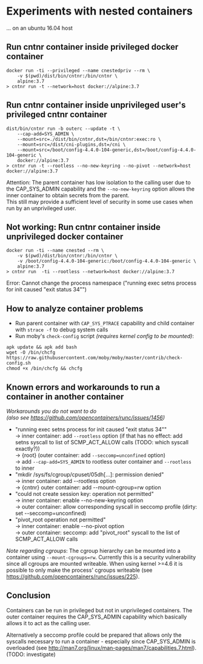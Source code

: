 # Experiments with nested containers

... on an ubuntu 16.04 host


## Run cntnr container inside privileged docker container
```
docker run -ti --privileged --name cnestedpriv --rm \
	-v $(pwd)/dist/bin/cntnr:/bin/cntnr \
	alpine:3.7
> cntnr run -t --network=host docker://alpine:3.7
```


## Run cntnr container inside unprivileged user's privileged cntnr container
```
dist/bin/cntnr run -b outerc --update -t \
	--cap-add=SYS_ADMIN \
	--mount=src=./dist/bin/cntnr,dst=/bin/cntnr:exec:ro \
	--mount=src=/dist/cni-plugins,dst=/cni \
	--mount=src=/boot/config-4.4.0-104-generic,dst=/boot/config-4.4.0-104-generic \
	docker://alpine:3.7
> cntnr run -t --rootless --no-new-keyring --no-pivot --network=host docker://alpine:3.7
```
Attention: The parent container has low isolation to the calling user due to the
CAP_SYS_ADMIN capability and the `--no-new-keyring` option allows the inner
container to obtain secrets from the parent.  
This still may provide a sufficient level of security in some use cases when run by
an unprivileged user.


## Not working: Run cntnr container inside unprivileged docker container
```
docker run -ti --name cnested --rm \
	-v $(pwd)/dist/bin/cntnr:/bin/cntnr \
	-v /boot/config-4.4.0-104-generic:/boot/config-4.4.0-104-generic \
	alpine:3.7
> cntnr run  -ti --rootless --network=host docker://alpine:3.7
```
Error: Cannot change the process namespace ("running exec setns process for init caused \"exit status 34\"")


## How to analyze container problems
- Run parent container with `CAP_SYS_PTRACE` capability and child container with
  `strace -f` to debug system calls
- Run moby's `check-config` script _(requires kernel config to be mounted)_:  
```
apk update && apk add bash
wget -O /bin/chcfg https://raw.githubusercontent.com/moby/moby/master/contrib/check-config.sh
chmod +x /bin/chcfg && chcfg
```


## Known errors and workarounds to run a container in another container

_Workarounds you do not want to do_  
_(also see https://github.com/opencontainers/runc/issues/1456)_  

- "running exec setns process for init caused \"exit status 34\""  
  -> inner container: add `--rootless` option (if that has no effect: add setns syscall to list of SCMP_ACT_ALLOW calls (TODO: which syscall exactly?))  
  -> {root} (outer container: add `--seccomp=unconfined` option)  
  -> add `--cap-add=SYS_ADMIN` to rootless outer container and `--rootless` to inner
- "mkdir /sys/fs/cgroup/cpuset/05dh[...]: permission denied"  
  -> inner container: add --rootless option  
  -> {cntnr} outer container: add --mount-cgroup=rw option
- "could not create session key: operation not permitted"  
  -> inner container: enable --no-new-keyring option  
  -> outer container: allow corresponding syscall in seccomp profile (dirty: set --seccomp=unconfined)
- "pivot_root operation not permitted"  
  -> inner container: enable --no-pivot option  
  -> outer container: seccomp: add "pivot_root" syscall to the list of SCMP_ACT_ALLOW calls

*Note regarding cgroups*:
The cgroup hierarchy can be mounted into a container using `--mount-cgroups=rw`.
Currently this is a security vulnerability since all cgroups are mounted writeable.
When using kernel >=4.6 it is possible to only make the process' cgroups writeable
(see https://github.com/opencontainers/runc/issues/225).


## Conclusion
Containers can be run in privileged but not in unprivileged containers.
The outer container requires the CAP_SYS_ADMIN capability which basically allows it to act as the calling user.  

Alternatively a seccomp profile could be prepared that allows only the syscalls
necessary to run a container - especially since CAP_SYS_ADMIN is overloaded
(see http://man7.org/linux/man-pages/man7/capabilities.7.html).  
(TODO: investigate)
